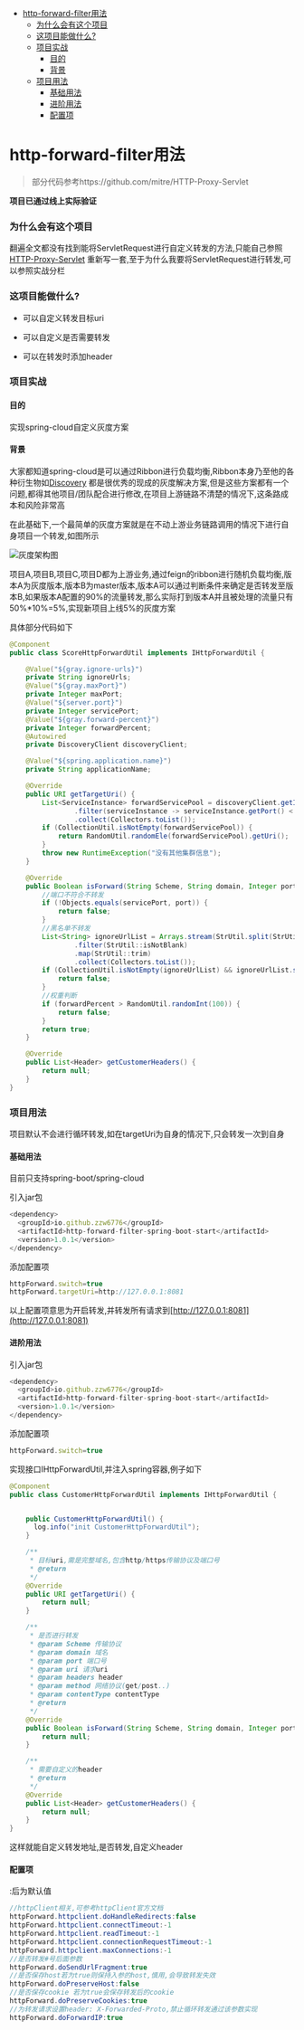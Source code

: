 - [http-forward-filter用法](#http-forward-filter--)
    + [为什么会有这个项目](#为什么会有这个项目)
    + [这项目能做什么?](#这项目能做什么?)
    + [项目实战](#项目实战)
      - [目的](#目的)
      - [背景](#背景)
    + [项目用法](#项目用法)
      - [基础用法](#基础用法)
      - [进阶用法](#进阶用法)
      - [配置项](#配置项)


# http-forward-filter用法

> 部分代码参考https://github.com/mitre/HTTP-Proxy-Servlet



**项目已通过线上实际验证**


### 为什么会有这个项目

翻遍全文都没有找到能将ServletRequest进行自定义转发的方法,只能自己参照[HTTP-Proxy-Servlet](https://github.com/mitre/HTTP-Proxy-Servlet) 重新写一套,至于为什么我要将ServletRequest进行转发,可以参照实战分栏

### 这项目能做什么?

- 可以自定义转发目标uri

- 可以自定义是否需要转发

- 可以在转发时添加header


### 项目实战

#### 目的

实现spring-cloud自定义灰度方案

#### 背景

大家都知道spring-cloud是可以通过Ribbon进行负载均衡,Ribbon本身乃至他的各种衍生物如[Discovery](https://github.com/Nepxion/Discovery) 都是很优秀的现成的灰度解决方案,但是这些方案都有一个问题,都得其他项目/团队配合进行修改,在项目上游链路不清楚的情况下,这条路成本和风险非常高

在此基础下,一个最简单的灰度方案就是在不动上游业务链路调用的情况下进行自身项目一个转发,如图所示

![灰度架构图](http://processon.com/chart_image/60e2a585637689510d6eaa33.png)

项目A,项目B,项目C,项目D都为上游业务,通过feign的ribbon进行随机负载均衡,版本A为灰度版本,版本B为master版本,版本A可以通过判断条件来确定是否转发至版本B,如果版本A配置的90%的流量转发,那么实际打到版本A并且被处理的流量只有50%*10%=5%,实现新项目上线5%的灰度方案

具体部分代码如下

```Java
@Component
public class ScoreHttpForwardUtil implements IHttpForwardUtil {

    @Value("${gray.ignore-urls}")
    private String ignoreUrls;
    @Value("${gray.maxPort}")
    private Integer maxPort;
    @Value("${server.port}")
    private Integer servicePort;
    @Value("${gray.forward-percent}")
    private Integer forwardPercent;
    @Autowired
    private DiscoveryClient discoveryClient;

    @Value("${spring.application.name}")
    private String applicationName;

    @Override
    public URI getTargetUri() {
        List<ServiceInstance> forwardServicePool = discoveryClient.getInstances(applicationName).stream()
                .filter(serviceInstance -> serviceInstance.getPort() < maxPort)
                .collect(Collectors.toList());
        if (CollectionUtil.isNotEmpty(forwardServicePool)) {
            return RandomUtil.randomEle(forwardServicePool).getUri();
        }
        throw new RuntimeException("没有其他集群信息");
    }

    @Override
    public Boolean isForward(String Scheme, String domain, Integer port, String uri, Map<String, String> headers, String method, String contentType) {
        //端口不符合不转发
        if (!Objects.equals(servicePort, port)) {
            return false;
        }
        //黑名单不转发
        List<String> ignoreUrlList = Arrays.stream(StrUtil.split(StrUtil.trimToEmpty(ignoreUrls), ";"))
                .filter(StrUtil::isNotBlank)
                .map(StrUtil::trim)
                .collect(Collectors.toList());
        if (CollectionUtil.isNotEmpty(ignoreUrlList) && ignoreUrlList.stream().anyMatch(ignoreUrl -> Pattern.matches(ignoreUrl, uri))) {
            return false;
        }
        //权重判断
        if (forwardPercent > RandomUtil.randomInt(100)) {
            return false;
        }
        return true;
    }

    @Override
    public List<Header> getCustomerHeaders() {
        return null;
    }
}
```


### 项目用法

项目默认不会进行循环转发,如在targetUri为自身的情况下,只会转发一次到自身

#### 基础用法

目前只支持spring-boot/spring-cloud

引入jar包

```JavaScript
<dependency>
  <groupId>io.github.zzw6776</groupId>
  <artifactId>http-forward-filter-spring-boot-start</artifactId>
  <version>1.0.1</version>
</dependency>
```


添加配置项

```JavaScript
httpForward.switch=true
httpForward.targetUri=http://127.0.0.1:8081
```


以上配置项意思为开启转发,并转发所有请求到[http://127.0.0.1:8081](http://127.0.0.1:8081)


#### 进阶用法

引入jar包

```JavaScript
<dependency>
  <groupId>io.github.zzw6776</groupId>
  <artifactId>http-forward-filter-spring-boot-start</artifactId>
  <version>1.0.1</version>
</dependency>
```


添加配置项

```JavaScript
httpForward.switch=true
```


实现接口IHttpForwardUtil,并注入spring容器,例子如下

```Java
@Component
public class CustomerHttpForwardUtil implements IHttpForwardUtil {


    public CustomerHttpForwardUtil() {
      log.info("init CustomerHttpForwardUtil");
    }

    /**
     * 目标uri,需是完整域名,包含http/https传输协议及端口号
     * @return
     */
    @Override
    public URI getTargetUri() {
        return null;
    }

    /**
     * 是否进行转发
     * @param Scheme 传输协议
     * @param domain 域名
     * @param port 端口号
     * @param uri 请求uri
     * @param headers header
     * @param method 网络协议(get/post..)
     * @param contentType contentType
     * @return
     */
    @Override
    public Boolean isForward(String Scheme, String domain, Integer port, String uri, Map<String, String> headers, String method, String contentType) {
        return null;
    }

    /**
     * 需要自定义的header
     * @return
     */
    @Override
    public List<Header> getCustomerHeaders() {
        return null;
    }
}
```


这样就能自定义转发地址,是否转发,自定义header

#### 配置项

:后为默认值

```Java
//httpClient相关,可参考httpClient官方文档
httpForward.httpclient.doHandleRedirects:false
httpForward.httpclient.connectTimeout:-1
httpForward.httpclient.readTimeout:-1
httpForward.httpclient.connectionRequestTimeout:-1
httpForward.httpclient.maxConnections:-1
//是否转发#号后面参数
httpForward.doSendUrlFragment:true
//是否保存host若为true则保持入参的host,慎用,会导致转发失效
httpForward.doPreserveHost:false
//是否保存cookie 若为true会保存转发后的cookie
httpForward.doPreserveCookies:true
//为转发请求设置header: X-Forwarded-Proto,禁止循环转发通过该参数实现
httpForward.doForwardIP:true

```



